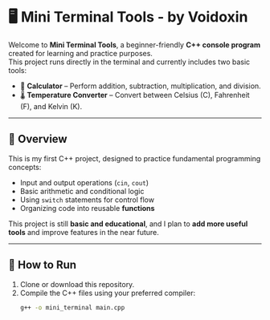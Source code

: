 # 🖥️ Mini Terminal Tools - by Voidoxin

Welcome to **Mini Terminal Tools**, a beginner-friendly **C++ console program** created for learning and practice purposes.  
This project runs directly in the terminal and currently includes two basic tools:  

- 🧮 **Calculator** – Perform addition, subtraction, multiplication, and division.  
- 🌡️ **Temperature Converter** – Convert between Celsius (C), Fahrenheit (F), and Kelvin (K).  

---

## 📌 Overview

This is my first C++ project, designed to practice fundamental programming concepts:

- Input and output operations (`cin`, `cout`)  
- Basic arithmetic and conditional logic  
- Using `switch` statements for control flow  
- Organizing code into reusable **functions**  

This project is still **basic and educational**, and I plan to **add more useful tools** and improve features in the near future.

---

## 🚀 How to Run

1. Clone or download this repository.  
2. Compile the C++ files using your preferred compiler:  
   ```bash
   g++ -o mini_terminal main.cpp
